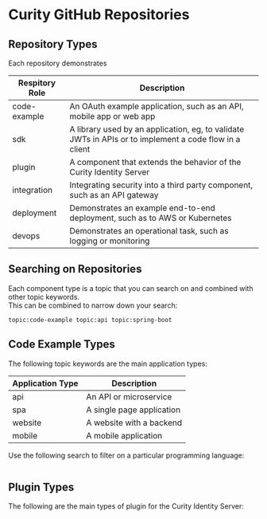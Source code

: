 # Curity GitHub Repositories

## Repository Types

Each repository demonstrates

| Respitory Role | Description |
| -------------- | ----------- |
| code-example | An OAuth example application, such as an API, mobile app or web app |
| sdk | A library used by an application, eg, to validate JWTs in APIs or to implement a code flow in a client |
| plugin | A component that extends the behavior of the Curity Identity Server |
| integration | Integrating security into a third party component, such as an API gateway |
| deployment | Demonstrates an example end-to-end deployment, such as to AWS or Kubernetes |
| devops | Demonstrates an operational task, such as logging or monitoring |

## Searching on Repositories

Each component type is a topic that you can search on and combined with other topic keywords.\
This can be combined to narrow down your search:

```text
topic:code-example topic:api topic:spring-boot
```

## Code Example Types

The following topic keywords are the main application types:

| Application Type | Description |
| ---------------- | ----------- |
| api | An API or microservice |
| spa | A single page application |
| website | A website with a backend |
| mobile | A mobile application |

Use the following search to filter on a particular programming language:

```text
```

## Plugin Types

The following are the main types of plugin for the Curity Identity Server:

